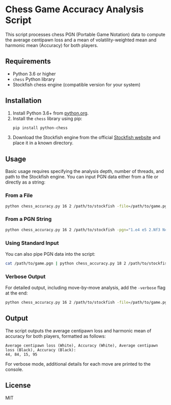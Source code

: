 # Chess Game Accuracy Analysis Script

This script processes chess PGN (Portable Game Notation) data to compute the average centipawn loss and a mean of volatility-weighted mean and harmonic mean (Accuracy) for both players.

## Requirements

- Python 3.6 or higher
- `chess` Python library
- Stockfish chess engine (compatible version for your system)

## Installation

1. Install Python 3.6+ from [python.org](https://www.python.org/).
2. Install the `chess` library using pip:
    ```bash
    pip install python-chess
    ```
3. Download the Stockfish engine from the official [Stockfish website](https://stockfishchess.org/download/) and place it in a known directory.

## Usage

Basic usage requires specifying the analysis depth, number of threads, and path to the Stockfish engine. You can input PGN data either from a file or directly as a string:

### From a File

```bash
python chess_accuracy.py 16 2 /path/to/stockfish -file=/path/to/game.pgn
```

### From a PGN String

```bash
python chess_accuracy.py 16 2 /path/to/stockfish -pgn="1.e4 e5 2.Nf3 Nc6 3.Bb5 a6"
```

### Using Standard Input

You can also pipe PGN data into the script:

```bash
cat /path/to/game.pgn | python chess_accuracy.py 18 2 /path/to/stockfish
```

### Verbose Output

For detailed output, including move-by-move analysis, add the `-verbose` flag at the end:

```bash
python chess_accuracy.py 16 2 /path/to/stockfish -file=/path/to/game.pgn -verbose
```

## Output

The script outputs the average centipawn loss and harmonic mean of accuracy for both players, formatted as follows:

```
Average centipawn loss (White), Accuracy (White), Average centipawn loss (Black), Accuracy (Black):
44, 84, 15, 95
```

For verbose mode, additional details for each move are printed to the console.

## License

MIT
